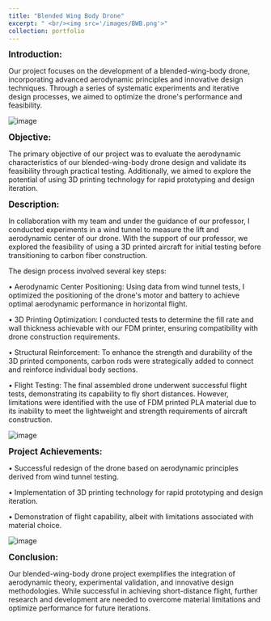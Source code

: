 ```yaml
---
title: "Blended Wing Body Drone"
excerpt: " <br/><img src='/images/BWB.png'>"
collection: portfolio
---
```


<span style="font-size:larger;"><strong>Introduction:</strong></span>

  Our project focuses on the development of a blended-wing-body drone, incorporating advanced aerodynamic principles and innovative design techniques. Through a series of systematic experiments and iterative design processes, we aimed to optimize the drone's performance and feasibility.

![image](https://github.com/NickYu321/NickYu321.github.io/assets/146458921/4be649b1-ed2e-444c-a7bb-fd1b136bed96)


<span style="font-size:larger;"><strong>Objective:</strong></span>

  The primary objective of our project was to evaluate the aerodynamic characteristics of our blended-wing-body drone design and validate its feasibility through practical testing. Additionally, we aimed to explore the potential of using 3D printing technology for rapid prototyping and design iteration.

<span style="font-size:larger;"><strong>Description:</strong></span>

  In collaboration with my team and under the guidance of our professor, I conducted experiments in a wind tunnel to measure the lift and aerodynamic center of our drone. With the support of our professor, we explored the feasibility of using a 3D printed aircraft for initial testing before transitioning to carbon fiber construction.

The design process involved several key steps:

• Aerodynamic Center Positioning: Using data from wind tunnel tests, I optimized the positioning of the drone's motor and battery to achieve optimal aerodynamic performance in horizontal flight.

• 3D Printing Optimization: I conducted tests to determine the fill rate and wall thickness achievable with our FDM printer, ensuring compatibility with drone construction requirements.

• Structural Reinforcement: To enhance the strength and durability of the 3D printed components, carbon rods were strategically added to connect and reinforce individual body sections.

• Flight Testing: The final assembled drone underwent successful flight tests, demonstrating its capability to fly short distances. However, limitations were identified with the use of FDM printed PLA material due to its inability to meet the lightweight and strength requirements of aircraft construction.

![image](https://github.com/NickYu321/NickYu321.github.io/assets/146458921/8d9586b6-a065-4410-9e90-040c14923ff2)

<span style="font-size:larger;"><strong>Project Achievements:</strong></span>

• Successful redesign of the drone based on aerodynamic principles derived from wind tunnel testing.

• Implementation of 3D printing technology for rapid prototyping and design iteration.

• Demonstration of flight capability, albeit with limitations associated with material choice.

![image](https://github.com/NickYu321/NickYu321.github.io/assets/146458921/af3dfb42-5676-4002-873c-2bc25ab30602)

<span style="font-size:larger;"><strong>Conclusion:</strong></span>

  Our blended-wing-body drone project exemplifies the integration of aerodynamic theory, experimental validation, and innovative design methodologies. While successful in achieving short-distance flight, further research and development are needed to overcome material limitations and optimize performance for future iterations.
